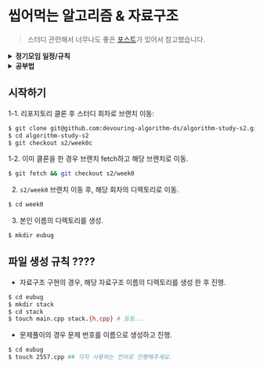 # 씹어먹는 알고리즘 & 자료구조

> 스터디 관련해서 너무나도 좋은 [포스트](https://gmlwjd9405.github.io/2018/05/14/how-to-study-algorithms.html)가 있어서 참고했습니다.


<details>
<summary><b>정기모임 일정/규칙</b></summary>
<ul>
    <li><b>모임 일정</b></li>
    <ul>
        <li>매주 월요일 오후 9시(JST) @ Discord</li>
    </ul>
    <li><b>모임 규칙</b></li>
    <ul>
        <li><b>개인</b></li>
        <ul>
            <li>공통 주제에 대한 내용을 공부하고 정리한다 (각자 방식에 따라서 정리).</li>
            <li>주제와 관련된 동일한 <a href="https://www.acmicpc.net">알고리즘 문제</a>를 풀고 github에 공유한다.</li>
            <li>정해진 조원의 코드에 대한 피드백을 주석으로 달아 github에 올린다.</li>
            <ul>
                <li> <a href="https://search.naver.com/search.naver?sm=tab_hty.top&where=nexearch&query=사다리타기&oquery=사다리타&tqi=h4%2Bo7sprvTossAlz%2FXossssssgd-442946">사다리타기</a>로 페어를 랜덤으로 결정.</li>
            </ul>
            <li>자신의 코드에 대한 피드백을 확인하고 수정하여 github에 올린다.</li>
        </ul>
        <li><b>스터디</b></li>
        <ul>
            <li>공통 주제 정리한 내용 간단히 공유.</li>
            <li>문제 풀이 피드백</li>
            <ul>
                <li>왜 이런 피드백을 주었는지 또는 받았는지 궁금하거나,</li>
                <li>어떤 피드백을 받았고 어떻게 수정했는지 공유</li>
            </ul>
            <li>해당 알고리즘 문제를 푸는 좋은 방법에 대해 공유</li>
        </ul>
    </ul>
</ul>
</details>

<details>
<summary> <b>공부법</b> </summary>
<ol>
    <li>공통 주제를 공부하고 이해한다.</li>
    <li>주제와 관련된 알고리즘 문제를 풀어본다.</li>
    <ul>
        <li>한 시간 정도 고민해보고 모르겠으면 포기한다.</li>
        <li>다른 사람의 풀이를 보고 이해한다.</li>
    </ul>
    <li>1,2번에서 이해가 잘 가지 않는 부분이 있으면 질문한다.</li>
    <ul>
        <li>디스코드 질문방에 질문을 한다.</li>
        <li>이런 사소한 질문도 해도되나 싶은것도 질문한다.</li>
        <li>다른 사람들도 참고 할 수 있도록 질문은 삭제하지 않는다.</li>
    </ul>
    <li> 1,2,3번 후에 다시 문제를 풀어본다.</li>
    <ul>
        <li>그래도 모르겠으면 1번부터 반복한다.</li>
        <li>그래도 안되면 놀거나, 쉬거나, 산책을 가거나 한 다음, 다른 문제를 풀어본다.</li>
    </ul>
</ol>

**Tip**
- 충분히 고민해보고 노력해보고 나서 포기하는 것이 중요하다. 한-두 시간 정도 고민해도 모르겠으면 풀이를 참고한다.
- 풀이를 참고해서 푼 문제도 본인이 해결했다고 생각한다.
- 프로그래밍을 많이 하는 것도 중요하지만 생각을 많이 하는 것이 중요하다.
- 자신의 풀이에 대한 회고와 더 좋은 풀이 방법을 찾는 것이 중요하다.
</details>

## 시작하기

1-1. 리포지토리 클론 후 스터디 회차로 브랜치 이동:
```zsh
$ git clone git@github.com:devouring-algorithm-ds/algorithm-study-s2.git
$ cd algorithm-study-s2
$ git checkout s2/week0c
```

1-2. 이미 클론을 한 경우 브랜치 fetch하고 해당 브랜치로 이동.
```zsh
$ git fetch && git checkout s2/week0
```
 
2. `s2/week0` 브랜치 이동 후, 해당 회차의 디렉토리로 이동.
```zsh
$ cd week0 
```

3. 본인 이름의 디렉토리를 생성.
```zsh
$ mkdir eubug
```

## 파일 생성 규칙 ????
- 자료구조 구현의 경우, 해당 자료구조 이름의 디렉토리를 생성 한 후 진행.
```zsh
$ cd eubug
$ mkdir stack
$ cd stack
$ touch main.cpp stack.{h,cpp} # 등등... 
```
- 문제풀이의 경우 문제 번호를 이름으로 생성하고 진행.
```zsh
$ cd eubug
$ touch 2557.cpp ## 각자 사용하는 언어로 진행해주세요.
```
